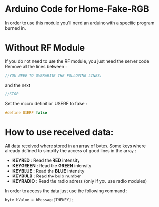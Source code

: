 # Arduino Code for Home-Fake-RGB
In order to use this module you'll need an arduino with a specific program burned in.

# Without RF Module
If you do not need to use the RF module, you just need the server code
Remove all the lines between :

```cpp
//YOU NEED TO OVERWRITE THE FOLLOWING LINES:
```
and the next 
```cpp 
//STOP
```

Set the macro definition USERF to false :
```cpp
#define USERF false
```

# How to use received data:
All data received where stored in an array of bytes.
Some keys where already defined to simplify the access of good lines in the array :
* **KEYRED** : Read the __RED__ intensity
* **KEYGREEN** : Read the __GREEN__ intensity
* **KEYBLUE** : Read the __BLUE__ intensity
* **KEYBULB** : Read the bulb number
* **KEYRADIO** : Read the radio adress (only if you use radio modules)

In order to access the data just use the following command :
```cpp
byte bValue = bMessage[THEKEY];
```
